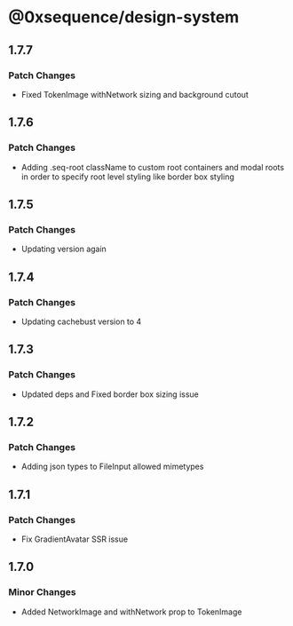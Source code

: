 # @0xsequence/design-system

## 1.7.7

### Patch Changes

- Fixed TokenImage withNetwork sizing and background cutout

## 1.7.6

### Patch Changes

- Adding .seq-root className to custom root containers and modal roots in order to specify root level styling like border box styling

## 1.7.5

### Patch Changes

- Updating version again

## 1.7.4

### Patch Changes

- Updating cachebust version to 4

## 1.7.3

### Patch Changes

- Updated deps and Fixed border box sizing issue

## 1.7.2

### Patch Changes

- Adding json types to FileInput allowed mimetypes

## 1.7.1

### Patch Changes

- Fix GradientAvatar SSR issue

## 1.7.0

### Minor Changes

- Added NetworkImage and withNetwork prop to TokenImage
